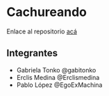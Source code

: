 # Cachureando
Enlace al repositorio [acá](https://github.com/EgoExMachina/Cachureando)
## Integrantes
* Gabriela Tonko @gabitonko
* Erclis Medina @Erclismedina
* Pablo López @EgoExMachina